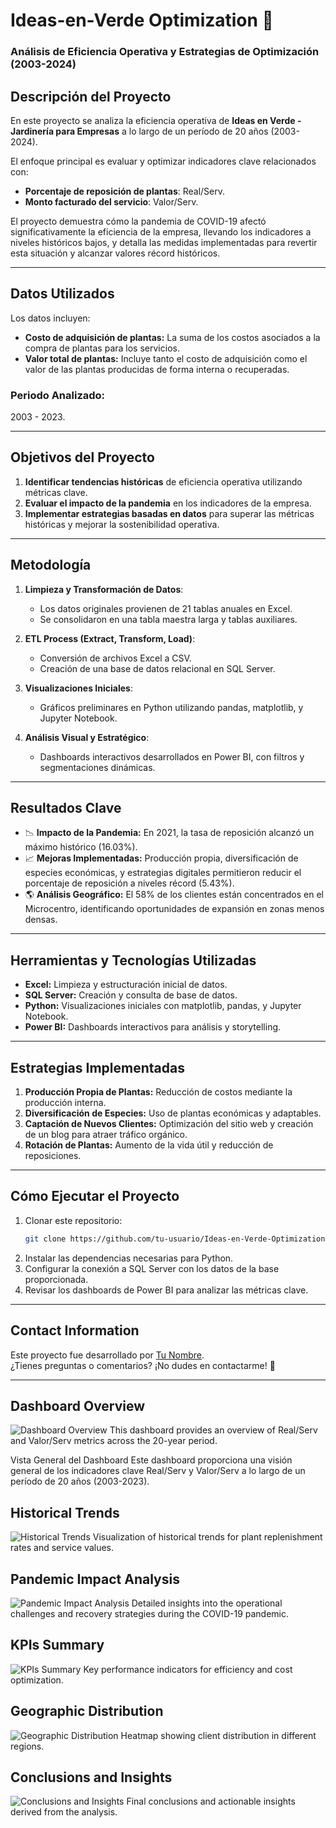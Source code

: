 
# **Ideas-en-Verde Optimization** 🌿  

### **Análisis de Eficiencia Operativa y Estrategias de Optimización (2003-2024)**  

## **Descripción del Proyecto**  

En este proyecto se analiza la eficiencia operativa de **Ideas en Verde - Jardinería para Empresas** a lo largo de un período de 20 años (2003-2024).  

El enfoque principal es evaluar y optimizar indicadores clave relacionados con:  

- **Porcentaje de reposición de plantas**: Real/Serv.  
- **Monto facturado del servicio**: Valor/Serv.  

El proyecto demuestra cómo la pandemia de COVID-19 afectó significativamente la eficiencia de la empresa, llevando los indicadores a niveles históricos bajos, y detalla las medidas implementadas para revertir esta situación y alcanzar valores récord históricos.  

---

## **Datos Utilizados**  

Los datos incluyen:  

- **Costo de adquisición de plantas:** La suma de los costos asociados a la compra de plantas para los servicios.  
- **Valor total de plantas:** Incluye tanto el costo de adquisición como el valor de las plantas producidas de forma interna o recuperadas.  

### **Periodo Analizado:**  

2003 - 2023.

---

## **Objetivos del Proyecto**  

1. **Identificar tendencias históricas** de eficiencia operativa utilizando métricas clave.  
2. **Evaluar el impacto de la pandemia** en los indicadores de la empresa.  
3. **Implementar estrategias basadas en datos** para superar las métricas históricas y mejorar la sostenibilidad operativa.  

---

## **Metodología**  

1. **Limpieza y Transformación de Datos**:  
   - Los datos originales provienen de 21 tablas anuales en Excel.  
   - Se consolidaron en una tabla maestra larga y tablas auxiliares.  

2. **ETL Process (Extract, Transform, Load)**:
   
   - Conversión de archivos Excel a CSV.  
   - Creación de una base de datos relacional en SQL Server.  

4. **Visualizaciones Iniciales**:
   
   - Gráficos preliminares en Python utilizando pandas, matplotlib, y Jupyter Notebook.  

6. **Análisis Visual y Estratégico**:
   
   - Dashboards interactivos desarrollados en Power BI, con filtros y segmentaciones dinámicas.  

---

## **Resultados Clave**  

- 📉 **Impacto de la Pandemia:** En 2021, la tasa de reposición alcanzó un máximo histórico (16.03%).  
- 📈 **Mejoras Implementadas:** Producción propia, diversificación de especies económicas, y estrategias digitales permitieron reducir el porcentaje de reposición a niveles récord (5.43%).  
- 🌎 **Análisis Geográfico:** El 58% de los clientes están concentrados en el Microcentro, identificando oportunidades de expansión en zonas menos densas.  

---

## **Herramientas y Tecnologías Utilizadas**  

- **Excel:** Limpieza y estructuración inicial de datos.  
- **SQL Server:** Creación y consulta de base de datos.  
- **Python:** Visualizaciones iniciales con matplotlib, pandas, y Jupyter Notebook.  
- **Power BI:** Dashboards interactivos para análisis y storytelling.  

---

## **Estrategias Implementadas**  

1. **Producción Propia de Plantas:** Reducción de costos mediante la producción interna.  
2. **Diversificación de Especies:** Uso de plantas económicas y adaptables.  
3. **Captación de Nuevos Clientes:** Optimización del sitio web y creación de un blog para atraer tráfico orgánico.  
4. **Rotación de Plantas:** Aumento de la vida útil y reducción de reposiciones.  

---

## **Cómo Ejecutar el Proyecto**  

1. Clonar este repositorio:  
   ```bash
   git clone https://github.com/tu-usuario/Ideas-en-Verde-Optimization.git
   ```  
2. Instalar las dependencias necesarias para Python.  
3. Configurar la conexión a SQL Server con los datos de la base proporcionada.  
4. Revisar los dashboards de Power BI para analizar las métricas clave.

---

## **Contact Information**  

Este proyecto fue desarrollado por [Tu Nombre](https://www.linkedin.com/in/tu-usuario).  
¿Tienes preguntas o comentarios? ¡No dudes en contactarme! 🚀  

---

## Dashboard Overview
![Dashboard Overview](Images/1.png)
This dashboard provides an overview of Real/Serv and Valor/Serv metrics across the 20-year period.

Vista General del Dashboard
Este dashboard proporciona una visión general de los indicadores clave Real/Serv y Valor/Serv a lo largo de un período de 20 años (2003-2023).

## Historical Trends
![Historical Trends](Images/2.png)
Visualization of historical trends for plant replenishment rates and service values.

## Pandemic Impact Analysis
![Pandemic Impact Analysis](Images/3.png)
Detailed insights into the operational challenges and recovery strategies during the COVID-19 pandemic.

## KPIs Summary
![KPIs Summary](Images/4.png)
Key performance indicators for efficiency and cost optimization.

## Geographic Distribution
![Geographic Distribution](Images/5.png)
Heatmap showing client distribution in different regions.

## Conclusions and Insights
![Conclusions and Insights](Images/6.png)
Final conclusions and actionable insights derived from the analysis.

